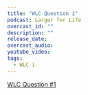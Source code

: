 ```yaml
---
title: "WLC Question 1"
podcast: Larger for Life
overcast_id: ""
description: ""
release_date: 
overcast_audio: 
youtube_video: 
tags:
  - WLC-1
---
```


[WLC Question #1](https://largerforlife.podbean.com/e/wlc-question-1/)
